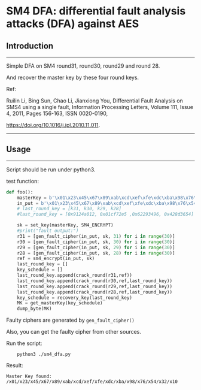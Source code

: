 # SM4 DFA: differential fault analysis attacks (DFA) against AES

## Introduction

----------------------
Simple DFA on SM4 round31, round30, round29 and round 28.

And recover the master key by these four round keys.

Ref:

Ruilin Li, Bing Sun, Chao Li, Jianxiong You,
Differential Fault Analysis on SMS4 using a single fault,
Information Processing Letters,
Volume 111, Issue 4,
2011,
Pages 156-163,
ISSN 0020-0190,

https://doi.org/10.1016/j.ipl.2010.11.011.


-------------------

## Usage
--------------------
Script should be run under python3.

test function:

```python
def foo():
    masterKey = b'\x01\x23\x45\x67\x89\xab\xcd\xef\xfe\xdc\xba\x98\x76\x54\x32\x10'
    in_put = b'\x01\x23\x45\x67\x89\xab\xcd\xef\xfe\xdc\xba\x98\x76\x54\x32\x10'
    # last_round_key = [k31, k30, k29, k28]
    #last_round_key = [0x9124a012, 0x01cf72e5 ,0x62293496, 0x428d3654]

    sk = set_key(masterKey, SM4_ENCRYPT)
    #print("fault output:")
    r31 = [gen_fault_cipher(in_put, sk, 31) for i in range(30)]
    r30 = [gen_fault_cipher(in_put, sk, 30) for i in range(30)]
    r29 = [gen_fault_cipher(in_put, sk, 29) for i in range(30)]
    r28 = [gen_fault_cipher(in_put, sk, 28) for i in range(30)]
    ref = sm4_encrypt(in_put, sk)
    last_round_key = []
    key_schedule = []
    last_round_key.append(crack_round(r31,ref))
    last_round_key.append(crack_round(r30,ref,last_round_key))
    last_round_key.append(crack_round(r29,ref,last_round_key))
    last_round_key.append(crack_round(r28,ref,last_round_key))
    key_schedule = recovery_key(last_round_key)
    MK = get_masterKey(key_schedule)
    dump_byte(MK)
```

Faulty ciphers are generated by ```gen_fault_cipher()```

Also, you can get the faulty cipher from other sources.

Run the script:
```
    python3 ./sm4_dfa.py
```

Result:
```
Master Key found:
/x01/x23/x45/x67/x89/xab/xcd/xef/xfe/xdc/xba/x98/x76/x54/x32/x10
```

